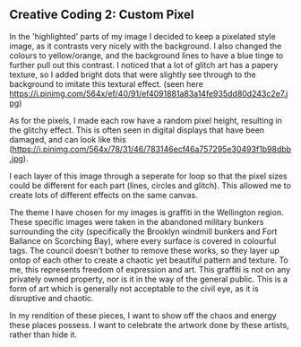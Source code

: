 ## Creative Coding 2: Custom Pixel
In the 'highlighted' parts of my image I decided to keep a pixelated style image, as it contrasts very nicely with the background. I also changed the colours to yellow/orange, and the background lines to have a blue tinge to further pull out this contrast. I noticed that a lot of glitch art has a papery texture, so I added bright dots that were slightly see through to the background to imitate this textural effect. (seen here https://i.pinimg.com/564x/ef/40/91/ef4091881a83a14fe935dd80d243c2e7.jpg)

As for the pixels, I made each row have a random  pixel height, resulting in the glitchy effect. This is often seen in digital displays that have been damaged, and can look like this (https://i.pinimg.com/564x/78/31/46/783146ecf46a757295e30493f1b98dbb.jpg).

I each layer of this image through a seperate for loop so that the pixel sizes could be different for each part (lines, circles and  glitch). This allowed me to create lots of different effects on the same canvas.


The theme I have chosen for my images is graffiti in the Wellington region. These specific images were taken in the abandoned military bunkers surrounding the city (specifically the Brooklyn windmill bunkers and Fort Ballance on Scorching Bay), where every surface is covered in colourful tags. The council doesn't bother to remove these works, so they layer up ontop of each other to create a chaotic yet beautiful pattern and texture. To me, this represents freedom of expression and art. This graffiti is not on any privately owned property, nor is it in the way of the general public. This is a form of art which is generally not acceptable to the civil eye, as it is disruptive and chaotic.

In my rendition of these pieces, I want to show off the chaos and energy these places possess. I want to celebrate the artwork done by these artists, rather than hide it.
